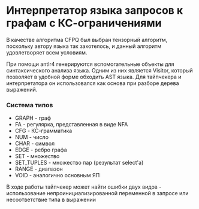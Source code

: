 # Интерпретатор языка запросов к графам с КС-ограничениями

В качестве алгоритма CFPQ был выбран тензорный алгоритм, поскольку автору языка так захотелось, и данный алгоритм удовлетворяет всем условиям.

При помощи antlr4 генерируются вспомогательные объекты для синтаксического анализа языка. Одним из них является Visitor, который позволяет в удобной форме обходить AST языка. Для тайпчекера и интерпретатора он использовался как основа при разборе дерева выражений.

### Система типов

- GRAPH - граф
- FA - регулярка, представленная в виде NFA
- CFG - КС-грамматика
- NUM - число
- CHAR - символ
- EDGE - ребро графа
- SET - множество
- SET_TUPLES - множество пар (результат select'а)
- RANGE - диапазон
- VOID - аналогично основным ЯП

В ходе работы тайпчекер может найти ошибки двух видов - использование непроинициализированной переменной в запросе или несоответствие типа в выражении
